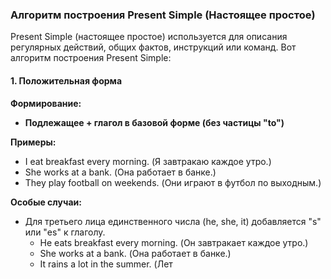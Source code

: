 ### Алгоритм построения Present Simple (Настоящее простое)

Present Simple (настоящее простое) используется для описания регулярных действий, общих фактов, инструкций или команд. Вот алгоритм построения Present Simple:

#### 1. **Положительная форма**

**Формирование:**
- **Подлежащее + глагол в базовой форме (без частицы "to")**

**Примеры:**
- I eat breakfast every morning. (Я завтракаю каждое утро.)
- She works at a bank. (Она работает в банке.)
- They play football on weekends. (Они играют в футбол по выходным.)

**Особые случаи:**
- Для третьего лица единственного числа (he, she, it) добавляется "s" или "es" к глаголу.
  - He eats breakfast every morning. (Он завтракает каждое утро.)
  - She works at a bank. (Она работает в банке.)
  - It rains a lot in the summer. (Лет